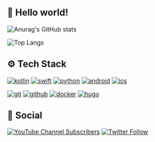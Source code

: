## 👾 Hello world!

![Anurag's GitHub stats](https://github-readme-stats.vercel.app/api?username=cliearl&hide=issues,contribs&show_icons=true)

![Top Langs](https://github-readme-stats.vercel.app/api/top-langs/?username=cliearl&layout=compact&exclude_repo=cliearl.github.io)

## ⚙️ Tech Stack

[![kotlin](https://img.shields.io/badge/Kotlin-0095D5?style=flat&logo=kotlin&logoColor=white)](https://kotlinlang.org/)
[![swift](https://img.shields.io/badge/Swift-FA7343?style=flat&logo=swift&logoColor=white)](https://developer.apple.com/swift/)
[![python](https://img.shields.io/badge/Python-3776AB?style=flat&logo=python&logoColor=white)](https://www.python.org/)
[![android](https://img.shields.io/badge/Android-3DDC84?style=flat&logo=android&logoColor=white)](https://developer.android.com/)
[![ios](https://img.shields.io/badge/iOS-000000?style=flat&logo=apple&logoColor=white)](https://www.apple.com/ios/)

[![git](https://img.shields.io/badge/Git-F05032?style=flat&logo=git&logoColor=white)](https://git-scm.com/)
[![github](https://img.shields.io/badge/Github-181717?style=flat&logo=github&logoColor=white)](https://github.com/)
[![docker](https://img.shields.io/badge/Docker-2496ED?style=flat&logo=docker&logoColor=white)](https://www.docker.com/)
[![hugo](https://img.shields.io/badge/Hugo-FF4088?style=flat&logo=hugo&logoColor=white)](https://gohugo.io/)

## 💬 Social

[![YouTube Channel Subscribers](https://img.shields.io/youtube/channel/subscribers/UC6V7LBEgcoTZUUgUU0Jv3xg?style=social)](https://www.youtube.com/channel/UC6V7LBEgcoTZUUgUU0Jv3xg)
[![Twitter Follow](https://img.shields.io/twitter/follow/coder_frozen?style=social)](https://twitter.com/coder_frozen)
